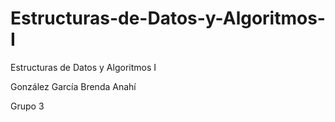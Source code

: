 # Estructuras-de-Datos-y-Algoritmos-I

Estructuras de Datos y Algoritmos I

González García Brenda Anahí

Grupo 3
